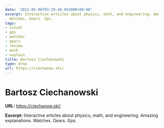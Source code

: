 ```yaml
---
date: '2022-05-08T03:29:48.043000+00:00'
excerpt: Interactive articles about physics, math, and engineering. Amazing explanations.
  Watches. Gears. Gps.
tags:
- visual
- gps
- watches
- gears
- review
- math
- explain
title: Bartosz Ciechanowski
type: drop
url: https://ciechanow.ski/
---
```


# Bartosz Ciechanowski

**URL:** https://ciechanow.ski/

**Excerpt:** Interactive articles about physics, math, and engineering. Amazing explanations. Watches. Gears. Gps.
